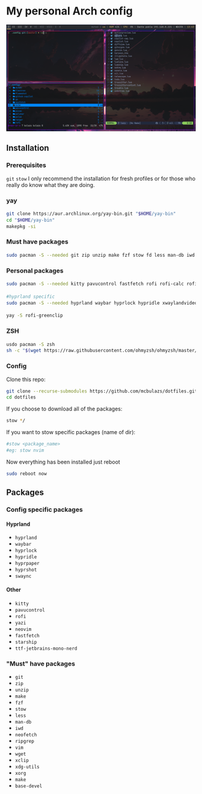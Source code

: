 # My personal Arch config

![preview](./config.png)

## Installation

### Prerequisites

`git` `stow` 
I only recommend the installation for fresh profiles or for those who really do know what they are doing.

### yay
```sh
git clone https://aur.archlinux.org/yay-bin.git "$HOME/yay-bin"
cd "$HOME/yay-bin"
makepkg -si
```

### Must have packages

```sh
sudo pacman -S --needed git zip unzip make fzf stow fd less man-db iwd pipewire pipewire-pulse pipewire-alsa brightnessctl ripgrep vim wget xclip xdg-utils xorg tree make base-devel
```

### Personal packages
```sh
sudo pacman -S --needed kitty pavucontrol fastfetch rofi rofi-calc rofi-emoji yazi neovim starship ttf-jetbrains-mono-nerd

#hyprland specific
sudo pacman -S --needed hyprland waybar hyprlock hypridle xwaylandvideobridge xorg-xwayland hyprpaper hyprshot xdg-desktop-portal-hyprland swaync

yay -S rofi-greenclip
```

### ZSH
```sh
usdo pacman -S zsh
sh -c "$(wget https://raw.githubusercontent.com/ohmyzsh/ohmyzsh/master/tools/install.sh -O -)"
```

### Config

Clone this repo:
```sh
git clone --recurse-submodules https://github.com/mcbulazs/dotfiles.git
cd dotfiles
```
If you choose to download all of the packages:
```sh
stow */
```
If you want to stow specific packages (name of dir):
```sh
#stow <package_name>
#eg: stow nvim
```
Now everything has been installed just reboot
```sh
sudo reboot now
```

## Packages

### Config specific packages
#### Hyprland
- `hyprland`
- `waybar`
- `hyprlock`
- `hypridle`
- `hyprpaper`
- `hyprshot`
- `swaync`

#### Other
- `kitty`
- `pavucontrol`
- `rofi`
- `yazi`
- `neovim`
- `fastfetch`
- `starship`
- `ttf-jetbrains-mono-nerd`

### "Must" have packages

- `git`
- `zip`
- `unzip`
- `make`
- `fzf`
- `stow`
- `less`
- `man-db`
- `iwd`
- `neofetch`
- `ripgrep`
- `vim`
- `wget`
- `xclip`
- `xdg-utils`
- `xorg`
- `make`
- `base-devel`

